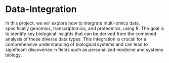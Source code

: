 # Data-Integration
In this project, we will explore how to integrate multi-omics data, specifically genomics, transcriptomics, and proteomics, using R. The goal is to identify key biological insights that can be derived from the combined analysis of these diverse data types. This integration is crucial for a comprehensive understanding of biological systems and can lead to significant discoveries in fields such as personalized medicine and systems biology.
